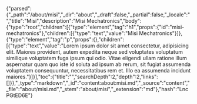 {"parsed":{"_path":"/about/misi","_dir":"about","_draft":false,"_partial":false,"_locale":"","title":"Misi","description":"Misi Mechatronics","body":{"type":"root","children":[{"type":"element","tag":"h1","props":{"id":"misi-mechatronics"},"children":[{"type":"text","value":"Misi Mechatronics"}]},{"type":"element","tag":"p","props":{},"children":[{"type":"text","value":"Lorem ipsum dolor sit amet consectetur, adipisicing elit. Maiores provident, autem expedita neque sed voluptates voluptatum similique voluptatem fuga ipsum qui odio. Vitae eligendi ullam ratione illum aspernatur quam quo iste id soluta ad ipsum ab rerum, sit fugiat assumenda voluptatem consequuntur, necessitatibus rem et. Illo ea assumenda incidunt maiores."}]}],"toc":{"title":"","searchDepth":2,"depth":2,"links":[]}},"_type":"markdown","_id":"content:about:misi.md","_source":"content","_file":"about/misi.md","_stem":"about/misi","_extension":"md"},"hash":"LncPGtED6E"}